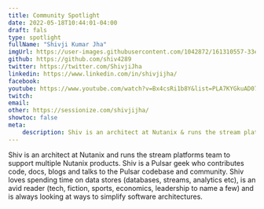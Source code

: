 ```yaml
---
title: Community Spotlight
date: 2022-05-18T10:44:01-04:00
draft: fals
type: spotlight
fullName: "Shivji Kumar Jha"
imgUrl: https://user-images.githubusercontent.com/1042872/161310557-33e1a92f-3264-4478-b500-508c874236d1.jpeg
github: https://github.com/shiv4289
twitter: https://twitter.com/ShivjiJha
linkedin: https://www.linkedin.com/in/shivjijha/
facebook:
youtube: https://www.youtube.com/watch?v=Bx4csRi1b8Y&list=PLA7KYGkuAD071myyg4X5ShsDHsOaIpHOq
twitch:
email:
other: https://sessionize.com/shivjijha/
showtoc: false
meta:
    description: Shiv is an architect at Nutanix & runs the stream platforms team to support multiple products. Shiv is a Pulsar geek & contributes to code, docs, and blogs.
---
```


Shiv is an architect at Nutanix and runs the stream platforms team to support multiple Nutanix products. Shiv is a Pulsar geek who contributes code, docs, blogs and talks to the Pulsar codebase and community. Shiv loves spending time on data stores (databases, streams, analytics etc), is an avid reader (tech, fiction, sports, economics, leadership to name a few) and is always looking at ways to simplify software architectures.
